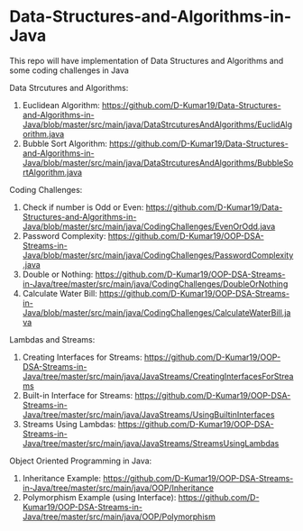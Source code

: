 # Data-Structures-and-Algorithms-in-Java
This repo will have implementation of Data Structures and Algorithms and some coding challenges in Java

Data Strcutures and Algorithms:
1) Euclidean Algorithm: https://github.com/D-Kumar19/Data-Structures-and-Algorithms-in-Java/blob/master/src/main/java/DataStrcuturesAndAlgorithms/EuclidAlgorithm.java
2) Bubble Sort Algorithm: https://github.com/D-Kumar19/Data-Structures-and-Algorithms-in-Java/blob/master/src/main/java/DataStrcuturesAndAlgorithms/BubbleSortAlgorithm.java

Coding Challenges: 
1) Check if number is Odd or Even: https://github.com/D-Kumar19/Data-Structures-and-Algorithms-in-Java/blob/master/src/main/java/CodingChallenges/EvenOrOdd.java
2) Password Complexity: https://github.com/D-Kumar19/OOP-DSA-Streams-in-Java/blob/master/src/main/java/CodingChallenges/PasswordComplexity.java
3) Double or Nothing: https://github.com/D-Kumar19/OOP-DSA-Streams-in-Java/tree/master/src/main/java/CodingChallenges/DoubleOrNothing
4) Calculate Water Bill: https://github.com/D-Kumar19/OOP-DSA-Streams-in-Java/blob/master/src/main/java/CodingChallenges/CalculateWaterBill.java

Lambdas and Streams:
1) Creating Interfaces for Streams: https://github.com/D-Kumar19/OOP-DSA-Streams-in-Java/tree/master/src/main/java/JavaStreams/CreatingInterfacesForStreams
2) Built-in Interface for Streams: https://github.com/D-Kumar19/OOP-DSA-Streams-in-Java/tree/master/src/main/java/JavaStreams/UsingBuiltinInterfaces
3) Streams Using Lambdas: https://github.com/D-Kumar19/OOP-DSA-Streams-in-Java/tree/master/src/main/java/JavaStreams/StreamsUsingLambdas


Object Oriented Programming in Java:
1) Inheritance Example: https://github.com/D-Kumar19/OOP-DSA-Streams-in-Java/tree/master/src/main/java/OOP/Inheritance
2) Polymorphism Example (using Interface): https://github.com/D-Kumar19/OOP-DSA-Streams-in-Java/tree/master/src/main/java/OOP/Polymorphism
